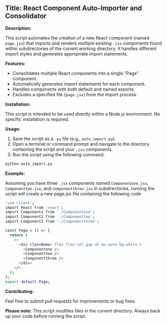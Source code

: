 ## Title: React Component Auto-Importer and Consolidator

**Description:**

This script automates the creation of a new React component (named `page.jsx`) that imports and renders multiple existing `.jsx` components found within subdirectories of the current working directory. It handles different export styles and generates appropriate import statements.

**Features:**

- Consolidates multiple React components into a single "Page" component.
- Automatically generates import statements for each component.
- Handles components with both default and named exports.
- Excludes a specified file (`page.jsx`) from the import process.

**Installation:**

This script is intended to be used directly within a Node.js environment. No specific installation is required.

**Usage:**

1. Save the script as a `.py` file (e.g., `auto_import.py`).
2. Open a terminal or command prompt and navigate to the directory containing the script and your `.jsx` components.
3. Run the script using the following command:

```bash
python auto_import.py
```

**Example:**

Assuming you have three `.jsx` components named `Componentone.jsx`, `Componenttwo.jsx`, and `Componentthree.jsx` in subdirectories, running the script will create a new page.jsx file containing the following code

```bash
'use client';
import React from 'react';
import Component1 from './Componentone';
import Component2 from './Componenttwo';
import Component3 from './Componentthree';

const Page = () => {
  return (
    <>
      <div className='flex flex-col gap-32 mx-auto bg-white'>
        <Componentone />
        <Componenttwo />
        <Componentthree />
      </div>
    </>
  );
};
export default Page;
```

**Contributing:**

Feel free to submit pull requests for improvements or bug fixes.

**Please note:** This script modifies files in the current directory. Always back up your code before running the script.
